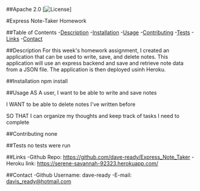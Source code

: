 ##Apache 2.0<img scr="https://opensource.org/licenses/Apache-2.0">
  [![License](https://img.shields.io/badge/License-Apache%202.0-blue.svg)]
  
  #Express Note-Taker Homework
 
 
 ##Table of Contents
  -[Description](#Description)
  -[Installation](#Installation)
  -[Usage](#Usage)
  -[Contributing](#Contributing)
  -[Tests](#Tests)
  -[Links](#Links)
  -[Contact](#Contact)

  ##Description
  For this week's homework assignment, I created an application that can be used to write, save, and delete notes. This application will use an express backend and save and retrieve note data from a JSON file. The application is then deployed usinh Heroku.

  ##Installation
  npm install 

  ##Usage
  AS A user, I want to be able to write and save notes

  I WANT to be able to delete notes I've written before

  SO THAT I can organize my thoughts and keep track of tasks I need to complete


  ##Contributing
  none

  ##Tests
  no tests were run

  ##Links
  -Github Repo: https://github.com/dave-ready/Express_Note_Taker
  -Heroku link: https://serene-savannah-92323.herokuapp.com/
  

  ##Contact
  -Github Username: dave-ready
  -E-mail: davis_ready@hotmail.com
  